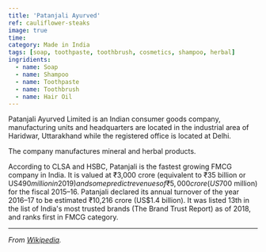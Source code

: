 ```yaml
---
title: 'Patanjali Ayurved'
ref: cauliflower-steaks
image: true
time: 
category: Made in India
tags: [soap, toothpaste, toothbrush, cosmetics, shampoo, herbal]
ingridients:
  - name: Soap
  - name: Shampoo
  - name: Toothpaste
  - name: Toothbrush
  - name: Hair Oil
---
```


  Patanjali Ayurved Limited is an Indian consumer goods company, manufacturing units and headquarters are located in the industrial area of Haridwar, Uttarakhand while the registered office is located at Delhi.
  
  The company manufactures mineral and herbal products. 
  
  According to CLSA and HSBC, Patanjali is the fastest growing FMCG company in India. It is valued at ₹3,000 crore (equivalent to ₹35 billion or US$490 million in 2019) and some predict revenues of ₹5,000 crore (US$700 million) for the fiscal 2015–16. Patanjali declared its annual turnover of the year 2016–17 to be estimated ₹10,216 crore (US$1.4 billion). It was listed 13th in the list of India's most trusted brands (The Brand Trust Report) as of 2018, and ranks first in FMCG category.

---

_From [Wikipedia](https://en.wikipedia.org/wiki/Patanjali_Ayurved)._
